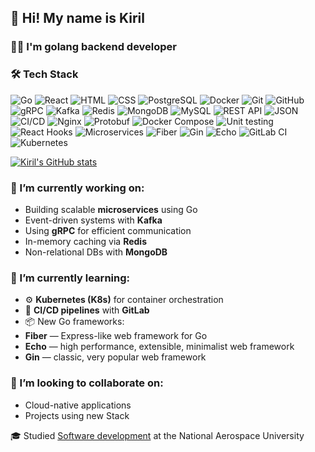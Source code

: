 ## 👋 Hi! My name is Kiril

### 🧑‍💻 I'm golang backend developer

### 🛠 Tech Stack

![Go](https://img.shields.io/badge/-Go-00ADD8?logo=go&logoColor=white&style=for-the-badge)
![React](https://img.shields.io/badge/-React-61DAFB?logo=react&logoColor=white&style=for-the-badge)
![HTML](https://img.shields.io/badge/-HTML-E34F26?logo=html5&logoColor=white&style=for-the-badge)
![CSS](https://img.shields.io/badge/-CSS-1572B6?logo=css3&logoColor=white&style=for-the-badge)
![PostgreSQL](https://img.shields.io/badge/-PostgreSQL-4169E1?logo=postgresql&logoColor=white&style=for-the-badge)
![Docker](https://img.shields.io/badge/-Docker-2496ED?logo=docker&logoColor=white&style=for-the-badge)
![Git](https://img.shields.io/badge/-Git-F05032?logo=git&logoColor=white&style=for-the-badge)
![GitHub](https://img.shields.io/badge/-GitHub-181717?logo=github&logoColor=white&style=for-the-badge)
![gRPC](https://img.shields.io/badge/-gRPC-4EA94B?logo=grpc&logoColor=white&style=for-the-badge)
![Kafka](https://img.shields.io/badge/-Kafka-231F20?logo=apachekafka&logoColor=white&style=for-the-badge)
![Redis](https://img.shields.io/badge/-Redis-DC382D?logo=redis&logoColor=white&style=for-the-badge)
![MongoDB](https://img.shields.io/badge/-MongoDB-47A248?logo=mongodb&logoColor=white&style=for-the-badge)
![MySQL](https://img.shields.io/badge/-MySQL-4479A1?logo=mysql&logoColor=white&style=for-the-badge)
![REST API](https://img.shields.io/badge/-REST_API-FF6C37?logo=rest&logoColor=white&style=for-the-badge)
![JSON](https://img.shields.io/badge/-JSON-000000?logo=json&logoColor=white&style=for-the-badge)
![CI/CD](https://img.shields.io/badge/-CI/CD-FF6C37?logo=githubactions&logoColor=white&style=for-the-badge)
![Nginx](https://img.shields.io/badge/-Nginx-009639?logo=nginx&logoColor=white&style=for-the-badge)
![Protobuf](https://img.shields.io/badge/-Protobuf-4EA94B?style=for-the-badge&logoColor=white)
![Docker Compose](https://img.shields.io/badge/-Docker_Compose-2496ED?logo=docker&logoColor=white&style=for-the-badge)
![Unit testing](https://img.shields.io/badge/-Unit_testing-25A162?logo=testinglibrary&logoColor=white&style=for-the-badge)
![React Hooks](https://img.shields.io/badge/-React_Hooks-61DAFB?logo=react&logoColor=white&style=for-the-badge)
![Microservices](https://img.shields.io/badge/-Microservices-FF6C37?style=for-the-badge&logoColor=white)
![Fiber](https://img.shields.io/badge/-Fiber-00ADB5?style=for-the-badge&logoColor=white)
![Gin](https://img.shields.io/badge/-Gin-000000?style=for-the-badge&logoColor=white)
![Echo](https://img.shields.io/badge/-Echo-303030?style=for-the-badge&logoColor=white)
![GitLab CI](https://img.shields.io/badge/-GitLab%20CI-FC6D26?logo=gitlab&logoColor=white&style=for-the-badge)
![Kubernetes](https://img.shields.io/badge/-Kubernetes-326CE5?logo=kubernetes&logoColor=white&style=for-the-badge)


[![Kiril's GitHub stats](https://github-readme-stats.vercel.app/api?username=NorthDice&theme=radical&hide=prs,issues,contribs)](https://github.com/anuraghazra/github-readme-stats)

### 🔭 I’m currently working on:
- Building scalable **microservices** using Go
- Event-driven systems with **Kafka**
- Using **gRPC** for efficient communication
- In-memory caching via **Redis**
- Non-relational DBs with **MongoDB**
  
### 🧪 I’m currently learning:
- ⚙️ **Kubernetes (K8s)** for container orchestration
- 🔁 **CI/CD pipelines** with **GitLab**
- 📦 New Go frameworks:
- **Fiber** — Express-like web framework for Go
- **Echo** — high performance, extensible, minimalist web framework
- **Gin** — classic, very popular web framework
  
### 🤝 I’m looking to collaborate on:
- Cloud-native applications
- Projects using new Stack


🎓 Studied [Software development](https://www.linkedin.com/school/national-aerospace-university/?originalSubdomain=ua) at the National Aerospace University

<!--
✉️  You can contact me at [mister.balychev@gmail.com](mailto:mister.balychev@gmail.com)

Here are some ideas to get you started:

- 🔭 I’m currently working on ...
- 🌱 I’m currently learning ...
- 👯 I’m looking to collaborate on ...
- 🤔 I’m looking for help with ...
- 💬 Ask me about ...
- 📫 How to reach me: ...
- 😄 Pronouns: ...
- ⚡ Fun fact: ...
-->
